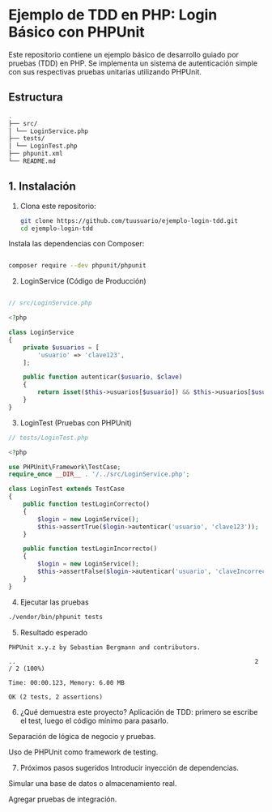 # Ejemplo de TDD en PHP: Login Básico con PHPUnit

Este repositorio contiene un ejemplo básico de desarrollo guiado por pruebas (TDD) en PHP. Se implementa un sistema de autenticación simple con sus respectivas pruebas unitarias utilizando PHPUnit.

## Estructura
```bash
.
├── src/
│ └── LoginService.php
├── tests/
│ └── LoginTest.php
├── phpunit.xml
└── README.md

```


## 1. Instalación

1. Clona este repositorio:
   ```bash
   git clone https://github.com/tuusuario/ejemplo-login-tdd.git
   cd ejemplo-login-tdd
   ```
Instala las dependencias con Composer:

```bash

composer require --dev phpunit/phpunit
```
2. LoginService (Código de Producción)
```php

// src/LoginService.php

<?php

class LoginService
{
    private $usuarios = [
        'usuario' => 'clave123',
    ];

    public function autenticar($usuario, $clave)
    {
        return isset($this->usuarios[$usuario]) && $this->usuarios[$usuario] === $clave;
    }
}
```
3. LoginTest (Pruebas con PHPUnit)
```php
// tests/LoginTest.php

<?php

use PHPUnit\Framework\TestCase;
require_once __DIR__ . '/../src/LoginService.php';

class LoginTest extends TestCase
{
    public function testLoginCorrecto()
    {
        $login = new LoginService();
        $this->assertTrue($login->autenticar('usuario', 'clave123'));
    }

    public function testLoginIncorrecto()
    {
        $login = new LoginService();
        $this->assertFalse($login->autenticar('usuario', 'claveIncorrecta'));
    }
}
```
4. Ejecutar las pruebas
```bash
./vendor/bin/phpunit tests
```
5. Resultado esperado
```vbnet
PHPUnit x.y.z by Sebastian Bergmann and contributors.

..                                                                  2 / 2 (100%)

Time: 00:00.123, Memory: 6.00 MB

OK (2 tests, 2 assertions)
```
6. ¿Qué demuestra este proyecto?
Aplicación de TDD: primero se escribe el test, luego el código mínimo para pasarlo.

Separación de lógica de negocio y pruebas.

Uso de PHPUnit como framework de testing.

7. Próximos pasos sugeridos
Introducir inyección de dependencias.

Simular una base de datos o almacenamiento real.

Agregar pruebas de integración.


